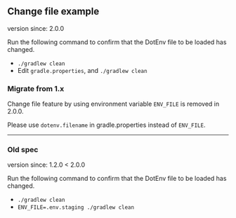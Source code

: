 ## Change file example

version since: 2.0.0

Run the following command to confirm that the DotEnv file to be loaded has changed.

- `./gradlew clean`
- Edit `gradle.properties`, and `./gradlew clean`

### Migrate from 1.x

Change file feature by using environment variable `ENV_FILE` is removed in 2.0.0.

Please use `dotenv.filename` in gradle.properties instead of `ENV_FILE`.

----

### Old spec

version since: 1.2.0 < 2.0.0

Run the following command to confirm that the DotEnv file to be loaded has changed.

- `./gradlew clean`
- `ENV_FILE=.env.staging ./gradlew clean`
